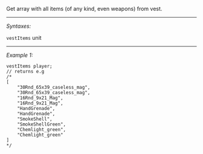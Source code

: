 Get array with all items (of any kind, even weapons) from vest.


---
*Syntaxes:*

`vestItems` unit

---
*Example 1:*

```sqf
vestItems player;
// returns e.g
/*
[
	"30Rnd_65x39_caseless_mag",
	"30Rnd_65x39_caseless_mag",
	"16Rnd_9x21_Mag",
	"16Rnd_9x21_Mag",
	"HandGrenade",
	"HandGrenade",
	"SmokeShell",
	"SmokeShellGreen",
	"Chemlight_green",
	"Chemlight_green"
]
*/
```